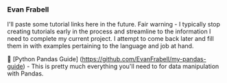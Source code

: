 ### Evan Frabell

I'll paste some tutorial links here in the future.  Fair warning - I typically stop creating tutorials early in the process and streamline to the information I need to complete my current project.  I attempt to come back later and fill them in with examples pertaining to the language and job at hand.

:panda_face: [Python Pandas Guide] (https://github.com/EvanFrabell/my-pandas-guide) - This is pretty much everything you'll need to for data manipulation with Pandas.


<!--
**EvanFrabell/EvanFrabell** is a ✨ _special_ ✨ repository because its `README.md` (this file) appears on your GitHub profile.

Here are some ideas to get you started:

- 🔭 I’m currently working on ...
- 🌱 I’m currently learning ...
- 👯 I’m looking to collaborate on ...
- 🤔 I’m looking for help with ...
- 💬 Ask me about ...
- 📫 How to reach me: ...
- 😄 Pronouns: ...
- ⚡ Fun fact: ...
-->
